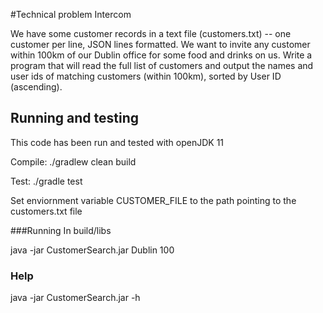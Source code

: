 #Technical problem Intercom
 
We have some customer records in a text file (customers.txt) -- one customer per line, JSON lines formatted. We want to invite any customer within 100km of our Dublin office for some food and drinks on us. Write a program that will read the full list of customers and output the names and user ids of matching customers (within 100km), sorted by User ID (ascending).
 
## Running and testing
 
This code has been run and tested with openJDK 11
 
Compile: ./gradlew clean build

Test:    ./gradle test

Set enviornment variable CUSTOMER_FILE to the path pointing to the customers.txt file

###Running
In build/libs

java -jar CustomerSearch.jar Dublin 100

### Help
java -jar CustomerSearch.jar -h

